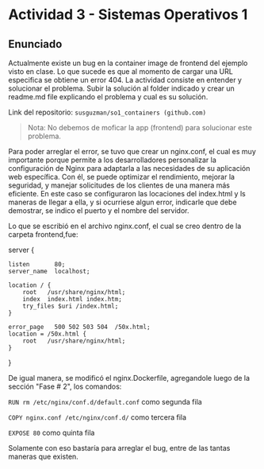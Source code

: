 # Actividad 3 - Sistemas Operativos 1

## Enunciado

Actualmente existe un bug en la container image de frontend del ejemplo visto en clase. Lo que sucede es que al momento de cargar una URL especifica se obtiene un error 404. La actividad consiste en entender y solucionar el problema. Subir la solución al folder indicado y crear un readme.md file explicando el problema y cual es su solución.

Link del repositorio: `susguzman/so1_containers (github.com)`

> Nota: No debemos de moficar la app (frontend) para solucionar este problema.


Para poder arreglar el error, se tuvo que crear un nginx.conf, el cual es muy importante porque permite a los desarrolladores personalizar la configuración de Nginx para adaptarla a las necesidades de su aplicación web específica. Con él, se puede optimizar el rendimiento, mejorar la seguridad, y manejar solicitudes de los clientes de una manera más eficiente.
En este caso se configuraron las locaciones del index.html y ls maneras de llegar a ella, y si ocurriese algun error, indicarle que debe demostrar, se indico el puerto y el nombre del servidor.


Lo que se escribió en el archivo nginx.conf, el cual se creo dentro de la carpeta frontend,fue:


 server {

    listen       80;
    server_name  localhost;

    location / {
        root   /usr/share/nginx/html;
        index  index.html index.htm;
        try_files $uri /index.html;                 
    }

    error_page   500 502 503 504  /50x.html;
    location = /50x.html {
        root   /usr/share/nginx/html;
    }
}

De igual manera, se modificó el nginx.Dockerfile, agregandole luego de la sección "Fase # 2", los comandos:

`RUN rm /etc/nginx/conf.d/default.conf` como segunda fila

`COPY nginx.conf /etc/nginx/conf.d/` como tercera fila

`EXPOSE 80` como quinta fila

Solamente con eso bastaría para arreglar el bug, entre de las tantas maneras que existen.